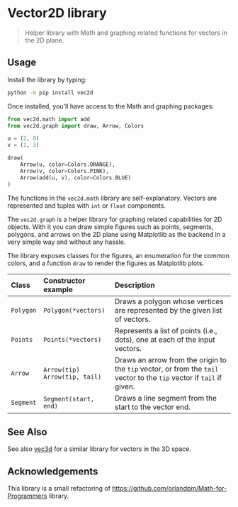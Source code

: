 # Vector2D library
> Helper library with Math and graphing related functions for vectors in the 2D plane.

## Usage

Install the library by typing:

```bash
python -m pip install vec2d
```

Once installed, you'll have access to the Math and graphing packages:

```python
from vec2d.math import add
from vec2d.graph import draw, Arrow, Colors

u = (2, 0)
v = (1, 3)

draw(
    Arrow(u, color=Colors.ORANGE),
    Arrow(v, color=Colors.PINK),
    Arrow(add(u, v), color=Colors.BLUE)
)
```

The functions in the `vec2d.math` library are self-explanatory. Vectors are represented and tuples with `int` or `float` components.

The `vec2d.graph` is a helper library for graphing related capabilities for 2D objects. With it you can draw simple figures such as points, segments, polygons, and arrows on the 2D plane using Matplotlib as the backend in a very simple way and without any hassle.

The library exposes classes for the figures, an enumeration for the common colors, and a function `draw` to render the figures as Matplotlib plots.

| Class | Constructor example | Description |
| :---- | :------------------ | :---------- |
| `Polygon` | `Polygon(*vectors)` | Draws a polygon whose vertices are represented by the given list of vectors. |
| `Points` | `Points(*vectors)` | Represents a list of points (i.e., dots), one at each of the input vectors. |
| `Arrow` | `Arrow(tip)`<br>`Arrow(tip, tail)` | Draws an arrow from the origin to the `tip` vector, or from the `tail` vector to the `tip` vector if `tail` if given. |
| `Segment` | `Segment(start, end)` | Draws a line segment from the start to the vector end. |

## See Also

See also [vec3d](https://pypi.org/project/vec3d/) for a similar library for vectors in the 3D space.

## Acknowledgements

This library is a small refactoring of https://github.com/orlandpm/Math-for-Programmers library.
